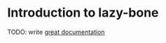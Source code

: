 # Introduction to lazy-bone

TODO: write [great documentation](http://jacobian.org/writing/what-to-write/)
